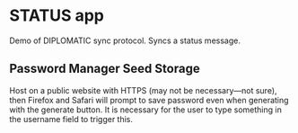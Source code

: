 # STATUS app

Demo of DIPLOMATIC sync protocol. Syncs a status message.

## Password Manager Seed Storage

Host on a public website with HTTPS (may not be necessary—not sure), then Firefox and Safari will prompt to save password even when generating with the generate button. It is necessary for the user to type something in the username field to trigger this.
